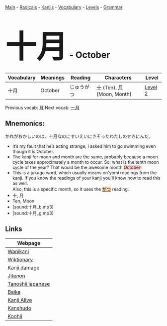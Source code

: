 <style> bigfont {font-size: 100px}</style>
[Main](../README.md) -
[Radicals](../radicals.md) -
[Kanjis](../kanjis.md) -
[Vocabulary](../vocabulary.md) -
[Levels](../levels.md) -
[Grammar](../grammar.md)
# <bigfont> 十月</bigfont> - October 

| Vocabulary | Meanings | Reading | Characters | Level |
| --- | --- | --- | --- | --- |
| 十月 | October | じゅうがつ |  [十](../kanjis/十.md) (Ten), [月](../kanjis/月.md) (Moon, Month) | [Level 2](../levels/wk_level2.md) |

Previous vocab: [月](月.md) Next vocab: [一月](一月.md) 

## Mnemonics:
かれがおかしいのは、十月なのにすいえいにさそったわたしのせきにんだ。
* It’s my fault that he’s acting strange; I asked him to go swimming even though it is October.
* The kanji for moon and month are the same, probably because a moon cycle takes approximately a month to occur. So, what is the tenth moon cycle of the year? That would be the awesome month <span style="background-color:#ffcccb"> October</span>!
* This is a jukugo word, which usually means on'yomi readings from the kanji. If you know the readings of your kanji you'll know how to read this as well.<br />Also, this is a specific month, so it uses the <span style="background-color:#fed8b1"> [がつ](https://jisho.org/search/がつ)</span> reading.
* 十, 月
* Ten, Moon
* [sound:十月_b.mp3]
* [sound:十月_g.mp3]


## Links 

| Webpage |
| --- |
| [Wanikani          ](https://www.wanikani.com/kanji/十月) |
| [Wiktionary        ](https://en.wiktionary.org/wiki/十月) |
| [Kanji damage      ](http://www.kanjidamage.com/kanji/search?utf8=✓&q=十月) |
| [Jitenon           ](https://jitenon.com/kanji/十月) |
| [Tanoshii japanese ](https://www.tanoshiijapanese.com/dictionary/kanji.cfm?k=十月) |
| [Baike             ](https://baike.baidu.com/item/十月) |
| [Kanji Alive       ](https://app.kanjialive.com/十月) |
| [Kanshudo          ](https://www.kanshudo.com/searchmn?q=十月) |
| [Koohii            ](https://kanji.koohii.com/study/kanji/十月) |
